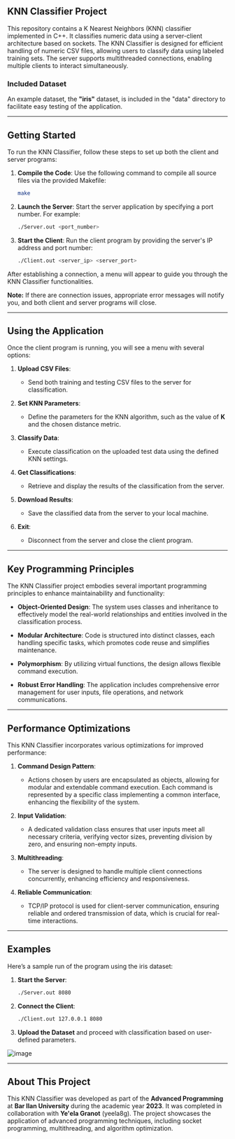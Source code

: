 
## **KNN Classifier Project**

This repository contains a K Nearest Neighbors (KNN) classifier implemented in C++. It classifies numeric data using a server-client architecture based on sockets. The KNN Classifier is designed for efficient handling of numeric CSV files, allowing users to classify data using labeled training sets. The server supports multithreaded connections, enabling multiple clients to interact simultaneously.

### **Included Dataset**
An example dataset, the **"iris"** dataset, is included in the "data" directory to facilitate easy testing of the application.

---

## **Getting Started**

To run the KNN Classifier, follow these steps to set up both the client and server programs:

1. **Compile the Code**:
   Use the following command to compile all source files via the provided Makefile:
   ```bash
   make
   ```

2. **Launch the Server**:
   Start the server application by specifying a port number. For example:
   ```bash
   ./Server.out <port_number>
   ```

3. **Start the Client**:
   Run the client program by providing the server's IP address and port number:
   ```bash
   ./Client.out <server_ip> <server_port>
   ```

After establishing a connection, a menu will appear to guide you through the KNN Classifier functionalities.

**Note:** If there are connection issues, appropriate error messages will notify you, and both client and server programs will close.

---

## **Using the Application**

Once the client program is running, you will see a menu with several options:

1. **Upload CSV Files**: 
   - Send both training and testing CSV files to the server for classification.

2. **Set KNN Parameters**: 
   - Define the parameters for the KNN algorithm, such as the value of **K** and the chosen distance metric.

3. **Classify Data**: 
   - Execute classification on the uploaded test data using the defined KNN settings.

4. **Get Classifications**: 
   - Retrieve and display the results of the classification from the server.

5. **Download Results**: 
   - Save the classified data from the server to your local machine.

6. **Exit**: 
   - Disconnect from the server and close the client program.

---

## **Key Programming Principles**

The KNN Classifier project embodies several important programming principles to enhance maintainability and functionality:

- **Object-Oriented Design**: 
   The system uses classes and inheritance to effectively model the real-world relationships and entities involved in the classification process.

- **Modular Architecture**: 
   Code is structured into distinct classes, each handling specific tasks, which promotes code reuse and simplifies maintenance.

- **Polymorphism**: 
   By utilizing virtual functions, the design allows flexible command execution.

- **Robust Error Handling**: 
   The application includes comprehensive error management for user inputs, file operations, and network communications.

---

## **Performance Optimizations**

This KNN Classifier incorporates various optimizations for improved performance:

1. **Command Design Pattern**:
   - Actions chosen by users are encapsulated as objects, allowing for modular and extendable command execution. Each command is represented by a specific class implementing a common interface, enhancing the flexibility of the system.

2. **Input Validation**:
   - A dedicated validation class ensures that user inputs meet all necessary criteria, verifying vector sizes, preventing division by zero, and ensuring non-empty inputs.

3. **Multithreading**:
   - The server is designed to handle multiple client connections concurrently, enhancing efficiency and responsiveness.

4. **Reliable Communication**:
   - TCP/IP protocol is used for client-server communication, ensuring reliable and ordered transmission of data, which is crucial for real-time interactions.

---

## **Examples**

Here’s a sample run of the program using the iris dataset:

1. **Start the Server**:
   ```bash
   ./Server.out 8080
   ```

2. **Connect the Client**:
   ```bash
   ./Client.out 127.0.0.1 8080
   ```

3. **Upload the Dataset** and proceed with classification based on user-defined parameters.

![image](https://github.com/user-attachments/assets/5a883e34-feb9-433e-bb0c-d4e7a083cd29
)  

---

## **About This Project**

This KNN Classifier was developed as part of the **Advanced Programming** at **Bar Ilan University** during the academic year **2023**. 
It was completed in collaboration with **Ye'ela Granot** (yeela8g). The project showcases the application of advanced programming techniques, including socket programming, multithreading, and algorithm optimization.
